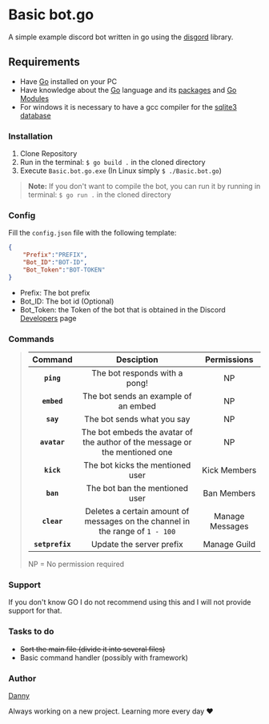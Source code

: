 # Basic bot.go

A simple example discord bot written in go using the [disgord](https://github.com/andersfylling/disgord) library.

## Requirements

- Have [Go](https://golang.org/) installed on your PC
- Have knowledge about the [Go](https://golang.org/) language and its [packages](https://golang.org/pkg/) and [Go Modules](https://golang.org/ref/mod)
- For windows it is necessary to have a gcc compiler for the [sqlite3 database](https://github.com/mattn/go-sqlite3#windows)


### Installation

1. Clone Repository
2. Run in the terminal: `$ go build .` in the cloned directory
3. Execute `Basic.bot.go.exe` (In Linux simply `$ ./Basic.bot.go`) 

> **Note:** If you don't want to compile the bot, you can run it by running in terminal: `$ go run .` in the cloned directory

### Config

Fill the `config.json` file with the following template:

```json
{
    "Prefix":"PREFIX",
    "Bot_ID":"BOT-ID",
    "Bot_Token":"BOT-TOKEN"
}
```
- Prefix: The bot prefix
- Bot_ID: The bot id (Optional)
- Bot_Token: the Token of the bot that is obtained in the Discord [Developers](https://discordapp.com/developers/applications) page

### Commands

> | Command | Desciption | Permissions |
> | :---------------: | :----------------: | :----------------: | 
> | **```ping```** | The bot responds with a pong! | NP
> | **```embed```** | The bot sends an example of an embed | NP
> | **```say```** | The bot sends what you say | NP
> | **```avatar```** | The bot embeds the avatar of the author of the message or the mentioned one | NP
> | **```kick```** | The bot kicks the mentioned user | Kick Members
> | **```ban```** | The bot ban the mentioned user | Ban Members
> | **```clear```**| Deletes a certain amount of messages on the channel in the range of `1 - 100` | Manage Messages
> | **```setprefix```**| Update the server prefix | Manage Guild
> NP = No permission required
### Support

If you don't know GO I do not recommend using this and I will not provide support for that.

### Tasks to do
- ~~Sort the main file (divide it into several files)~~
- Basic command handler (possibly with framework)

### Author

[Danny](https://github.com/Danny2105)


Always working on a new project. Learning more every day ♥